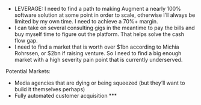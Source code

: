 - LEVERAGE: I need to find a path to making Augment a nearly 100% software solution at some point in order to scale, otherwise I’ll always be limited by my own time. I need to achieve a 70%+ margin.
- I can take on several consulting gigs in the meantime to pay the bills and buy myself time to figure out the platform. That helps solve the cash flow gap.
- I need to find a market that is worth over $1bn according to Michia Rohrssen, or $2bn if raising venture. So I need to find a big enough market with a high severity pain point that is currently underserved.

Potential Markets:
- Media agencies that are dying or being squeezed (but they’ll want to build it themselves perhaps)
- Fully automated customer acquisition ***